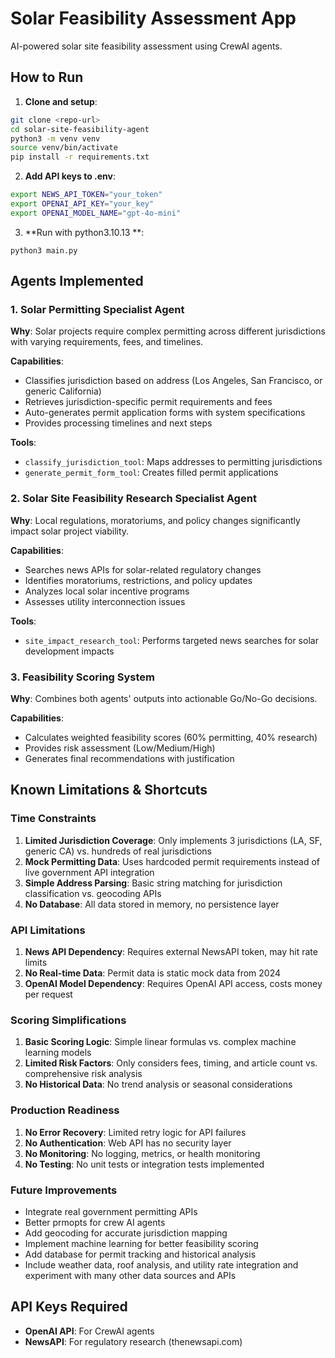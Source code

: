 # Solar Feasibility Assessment App

AI-powered solar site feasibility assessment using CrewAI agents.

## How to Run

1. **Clone and setup**:
```bash
git clone <repo-url>
cd solar-site-feasibility-agent
python3 -m venv venv
source venv/bin/activate
pip install -r requirements.txt


```

2. **Add API keys to .env**:
```bash
export NEWS_API_TOKEN="your_token"
export OPENAI_API_KEY="your_key"
export OPENAI_MODEL_NAME="gpt-4o-mini"

```

3. **Run with python3.10.13 **:
```
python3 main.py

```

## Agents Implemented

### 1. Solar Permitting Specialist Agent
**Why**: Solar projects require complex permitting across different jurisdictions with varying requirements, fees, and timelines.

**Capabilities**:
- Classifies jurisdiction based on address (Los Angeles, San Francisco, or generic California)
- Retrieves jurisdiction-specific permit requirements and fees
- Auto-generates permit application forms with system specifications
- Provides processing timelines and next steps

**Tools**:
- `classify_jurisdiction_tool`: Maps addresses to permitting jurisdictions
- `generate_permit_form_tool`: Creates filled permit applications

### 2. Solar Site Feasibility Research Specialist Agent  
**Why**: Local regulations, moratoriums, and policy changes significantly impact solar project viability.

**Capabilities**:
- Searches news APIs for solar-related regulatory changes
- Identifies moratoriums, restrictions, and policy updates
- Analyzes local solar incentive programs
- Assesses utility interconnection issues

**Tools**:
- `site_impact_research_tool`: Performs targeted news searches for solar development impacts

### 3. Feasibility Scoring System
**Why**: Combines both agents' outputs into actionable Go/No-Go decisions.

**Capabilities**:
- Calculates weighted feasibility scores (60% permitting, 40% research)
- Provides risk assessment (Low/Medium/High)
- Generates final recommendations with justification

## Known Limitations & Shortcuts

### Time Constraints
1. **Limited Jurisdiction Coverage**: Only implements 3 jurisdictions (LA, SF, generic CA) vs. hundreds of real jurisdictions
2. **Mock Permitting Data**: Uses hardcoded permit requirements instead of live government API integration
3. **Simple Address Parsing**: Basic string matching for jurisdiction classification vs. geocoding APIs
4. **No Database**: All data stored in memory, no persistence layer

### API Limitations
1. **News API Dependency**: Requires external NewsAPI token, may hit rate limits
2. **No Real-time Data**: Permit data is static mock data from 2024
3. **OpenAI Model Dependency**: Requires OpenAI API access, costs money per request

### Scoring Simplifications  
1. **Basic Scoring Logic**: Simple linear formulas vs. complex machine learning models
2. **Limited Risk Factors**: Only considers fees, timing, and article count vs. comprehensive risk analysis
3. **No Historical Data**: No trend analysis or seasonal considerations

### Production Readiness
1. **No Error Recovery**: Limited retry logic for API failures
2. **No Authentication**: Web API has no security layer
3. **No Monitoring**: No logging, metrics, or health monitoring
4. **No Testing**: No unit tests or integration tests implemented

### Future Improvements
- Integrate real government permitting APIs
- Better prmopts for crew AI agents
- Add geocoding for accurate jurisdiction mapping  
- Implement machine learning for better feasibility scoring
- Add database for permit tracking and historical analysis
- Include weather data, roof analysis, and utility rate integration and experiment with many other data sources and APIs

## API Keys Required

- **OpenAI API**: For CrewAI agents
- **NewsAPI**: For regulatory research (thenewsapi.com)
